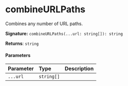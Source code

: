 # combineURLPaths

Combines any number of URL paths.

**Signature:** ``combineURLPaths(...url: string[]): string``

**Returns**: `string`



#### Parameters


| Parameter	   | Type    | Description |
|:-------------|:---------------|:------------|
| `...url`    | `string[]` |  |

